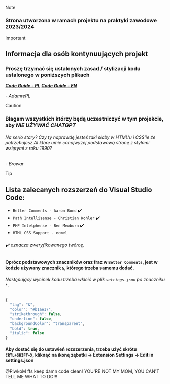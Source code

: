 
> [!NOTE]
> ### Strona utworzona w ramach projektu na praktyki zawodowe 2023/2024

> [!IMPORTANT]
> ## Informacja dla osób kontynuujących projekt
> ### Proszę trzymać się ustalonych zasad / stylizacji kodu ustalonego w poniższych plikach
> ***[Code Guide - PL](code-rules.pl.md "Standard kodowania tego projektu")***
> ***[Code Guide - EN](code-rules.en.md "This projects coding standard")***
> 
> *- AdamrePL*

> [!CAUTION]
> ### Błagam wszystkich którzy będą uczestniczyć w tym projekcie, aby ***NIE UŻYWAĆ CHATGPT***
> ###### Na serio stary? Czy ty naprawdę jesteś taki słaby w HTML'u i CSS'ie że potrzebujesz AI które umie conajwyżej podstawową stronę z stylami wziętymi z roku 1990?
> *- Browar*

> [!TIP]
> ## Lista zalecanych rozszerzeń do Visual Studio Code: 
> - `Better Comments - Aaron Bond` :heavy_check_mark:
> - `Path Intellisense - Christian Kohler` :heavy_check_mark:
> - `PHP Intelphense - Ben Mewburn` :heavy_check_mark:
> - `HTML CSS Support - ecmel`
> ###### :heavy_check_mark: oznacza zweryfikowanego twórcę.
> #### Oprócz podstawowych znaczników oraz fraz w `Better Comments`, jest w kodzie używany znacznik `&`, którego trzeba samemu dodać.
> ###### Następujący wycinek kodu trzeba wkleić w plik `settings.json` po znaczniku `*`.
> ```javascript
> {
>   "tag": "&",
>   "color": "#b1ae17",
>   "strikethrough": false,
>   "underline": false,
>   "backgroundColor": "transparent",
>   "bold": true,
>   "italic": false
> }
> ```
>#### Aby dostać się do ustawień rozszerzenia, trzeba użyć skrótu `CRTL+SHIFT+X`, kliknąć na ikonę zębatki -> Extension Settings -> Edit in settings.json


@PiwkoM ffs keep damn code clean!
YOU'RE NOT MY MOM, YOU CAN'T TELL ME WHAT TO DO!!!
